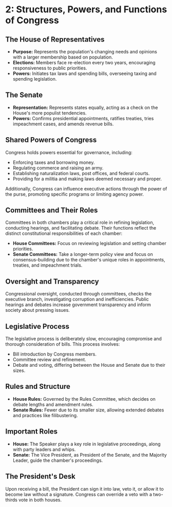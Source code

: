 # 2:  Structures, Powers, and Functions of Congress

## The House of Representatives

- **Purpose:** Represents the population's changing needs and opinions with a larger membership based on population.
- **Elections:** Members face re-election every two years, encouraging responsiveness to public priorities.
- **Powers:** Initiates tax laws and spending bills, overseeing taxing and spending legislation.

## The Senate

- **Representation:** Represents states equally, acting as a check on the House's more populist tendencies.
- **Powers:** Confirms presidential appointments, ratifies treaties, tries impeachment cases, and amends revenue bills.

## Shared Powers of Congress

Congress holds powers essential for governance, including:

- Enforcing taxes and borrowing money.
- Regulating commerce and raising an army.
- Establishing naturalization laws, post offices, and federal courts.
- Providing for a militia and making laws deemed necessary and proper.

Additionally, Congress can influence executive actions through the power of the purse, promoting specific programs or limiting agency power.

## Committees and Their Roles

Committees in both chambers play a critical role in refining legislation, conducting hearings, and facilitating debate. Their functions reflect the distinct constitutional responsibilities of each chamber:

- **House Committees:** Focus on reviewing legislation and setting chamber priorities.
- **Senate Committees:** Take a longer-term policy view and focus on consensus-building due to the chamber's unique roles in appointments, treaties, and impeachment trials.

## Oversight and Transparency

Congressional oversight, conducted through committees, checks the executive branch, investigating corruption and inefficiencies. Public hearings and debates increase government transparency and inform society about pressing issues.

## Legislative Process

The legislative process is deliberately slow, encouraging compromise and thorough consideration of bills. This process involves:

- Bill introduction by Congress members.
- Committee review and refinement.
- Debate and voting, differing between the House and Senate due to their sizes.

## Rules and Structure

- **House Rules:** Governed by the Rules Committee, which decides on debate lengths and amendment rules.
- **Senate Rules:** Fewer due to its smaller size, allowing extended debates and practices like filibustering.

## Important Roles

- **House:** The Speaker plays a key role in legislative proceedings, along with party leaders and whips.
- **Senate:** The Vice President, as President of the Senate, and the Majority Leader, guide the chamber's proceedings.

## The President's Desk

Upon receiving a bill, the President can sign it into law, veto it, or allow it to become law without a signature. Congress can override a veto with a two-thirds vote in both houses.
